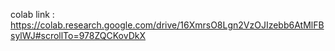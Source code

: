 colab link :  https://colab.research.google.com/drive/16XmrsO8Lgn2VzOJIzebb6AtMlFBsylWJ#scrollTo=978ZQCKovDkX
